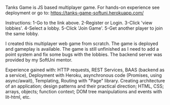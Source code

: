 Tanks Game is JS based multiplayer game. For hands-on experience see deployment or go to: https://tanks-game-softuni.herokuapp.com/

Instructions: 1-Go to the link above. 2-Register or Login. 3-Click 'view lobbies'. 4-Select a lobby. 5-Click 'Join Game'. 5-Get another player to join the same lobby.

I created this multiplayer web game from scratch. The game is deployed and gameplay is available. The game is still unfinished as I need to add a point system and fix some bugs with the lobbies. The backend server was provided by my SoftUni mentor.

Experience gained with: HTTP requests, REST Services, BAAS (backend as a service), Deployment with Heroku, asynchronous code (Promises, using async/await), Templating, Routing with "Page" library. Creating architecture of an application; design patterns and their practical direction; HTML, CSS; arrays, objects; function context; DOM tree manipulations and events with lit-html, etc.
